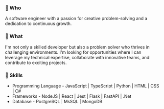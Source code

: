 ### 🌱 Who
A software engineer with a passion for creative problem-solving and a dedication to continuous growth.

### 👯 What
I'm not only a skilled developer but also a problem solver who thrives in challenging environments. I'm looking for opportunities where I can leverage my technical expertise, collaborate with innovative teams, and contribute to exciting projects.

### 💪 Skills
- Programming Language - JavaScript | TypeScript | Python | HTML | CSS | C#
- Frameworks - NodeJS | React | Jest | Flask | FastAPI | .Net
- Database - PostgreSQL | MsSQL | MongoDB
  
<!--
**sharonshlee/sharonshlee** is a ✨ _special_ ✨ repository because its `README.md` (this file) appears on your GitHub profile.

Here are some ideas to get you started:

- 🔭 I’m currently working on ...
- 🌱 I’m currently learning ...
- 👯 I’m looking to collaborate on ...
- 🤔 I’m looking for help with ...
- 💬 Ask me about ...
- 📫 How to reach me: ...
- 😄 Pronouns: ...
- ⚡ Fun fact: ...
-->
